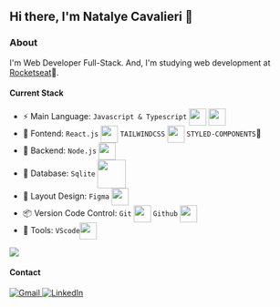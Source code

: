 ## Hi there, I'm Natalye Cavalieri 👋

### About
I'm Web Developer Full-Stack. And, I'm studying web development at [Rocketseat](https://www.rocketseat.com.br/)🚀.

#### Current Stack
- :zap: Main Language: `Javascript & Typescript` <img align="center" height="30px" width="30px" src="https://cdn.jsdelivr.net/gh/devicons/devicon/icons/javascript/javascript-original.svg" /> <img align="center" height="30px" width="30px" src="https://cdn.jsdelivr.net/gh/devicons/devicon@latest/icons/typescript/typescript-original.svg" />
- :tada: Fontend: `React.js` <img align="center" height="30px" width="30px" src="https://cdn.jsdelivr.net/gh/devicons/devicon/icons/react/react-original.svg" /> `TAILWINDCSS` <img align="center" height="30px" width="30px" src="https://cdn.jsdelivr.net/gh/devicons/devicon@latest/icons/tailwindcss/tailwindcss-original.svg"/>   `STYLED-COMPONENTS`💅 
- 📡 Backend: `Node.js` <img align="center" height="30px" width="30px" src="https://cdn.jsdelivr.net/gh/devicons/devicon/icons/nodejs/nodejs-original.svg" />
- 🏦 Database: `Sqlite` <img align="center" height="50px" width="50px" src="https://cdn.jsdelivr.net/gh/devicons/devicon/icons/sqlite/sqlite-original-wordmark.svg" />
- :art: Layout Design: `Figma` <img align="center" height="30px" width="30px" src="https://cdn.jsdelivr.net/gh/devicons/devicon/icons/figma/figma-original.svg" />
- :package: Version Code Control: `Git` <img align="center" height="30px" width="30px" src="https://cdn.jsdelivr.net/gh/devicons/devicon/icons/git/git-original.svg" /> `Github` <img align="center" height="30px" width="30px" src="https://cdn.jsdelivr.net/gh/devicons/devicon/icons/github/github-original.svg" />  
- :wrench: Tools: `VScode`<img align="center" height="30px" width="30px" src="https://cdn.jsdelivr.net/gh/devicons/devicon/icons/vscode/vscode-original.svg" />
<img src="https://github-readme-stats.vercel.app/api/top-langs/?username=NatalyeCavalieri&layout=compact&theme=radical" />

 
  
#### Contact
<a href="mailto:cavalieridev@gmail.com" target="_blank">
<img src="https://img.shields.io/badge/Gmail-D14836?style=for-the-badge&logo=gmail&logoColor=white" alt="Gmail">
</a>
<a href="https://www.linkedin.com/in/natalyecavalieri/">
  <img src="https://img.shields.io/badge/LinkedIn-0077B5?style=for-the-badge&logo=linkedin&logoColor=white" alt="LinkedIn" target="_blank">
</a>

 



